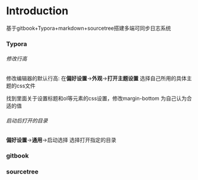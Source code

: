 # Introduction

基于gitbook+Typora+markdown+sourcetree搭建多端可同步日志系统

### Typora

###### 修改行高

修改编辑器的默认行高: 在**偏好设置**->**外观**->**打开主题设置** 选择自己所用的具体主题的css文件

找到里面关于设置标题和ol等元素的css设置，修改margin-bottom 为自己认为合适的值

###### 启动后打开的目录

**偏好设置**->**通用**->启动选择 选择打开指定的目录

### gitbook

### sourcetree

